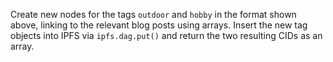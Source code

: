 Create new nodes for the tags `outdoor` and `hobby` in the format shown above, linking to the relevant blog posts using arrays. Insert the new tag objects into IPFS via `ipfs.dag.put()` and return the two resulting CIDs as an array.
